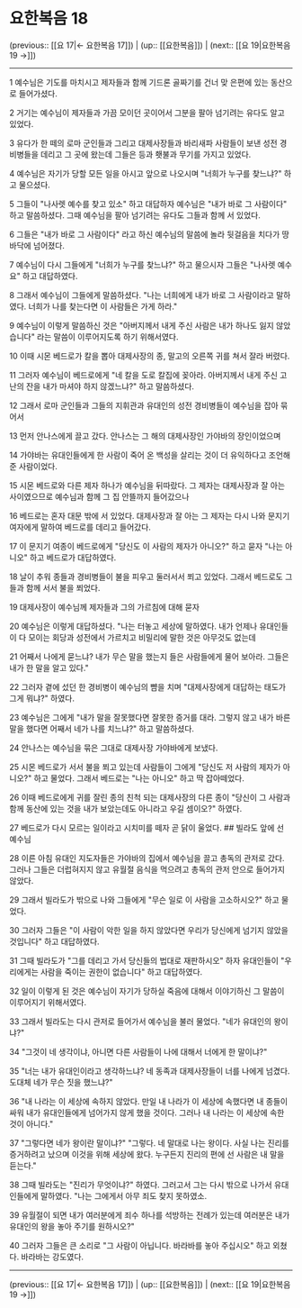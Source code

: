 # 요한복음 18

(previous:: [[요 17|← 요한복음 17]]) | (up:: [[요한복음]]) | (next:: [[요 19|요한복음 19 →]])

***




1 
예수님은 기도를 마치시고 제자들과 함께 기드론 골짜기를 건너 맞 은편에 있는 동산으로 들어가셨다. 



2 
거기는 예수님이 제자들과 가끔 모이던 곳이어서 그분을 팔아 넘기려는 유다도 알고 있었다. 



3 
유다가 한 떼의 로마 군인들과 그리고 대제사장들과 바리새파 사람들이 보낸 성전 경비병들을 데리고 그 곳에 왔는데 그들은 등과 횃불과 무기를 가지고 있었다. 



4 
예수님은 자기가 당할 모든 일을 아시고 앞으로 나오시며 "너희가 누구를 찾느냐?" 하고 물으셨다. 



5 
그들이 "나사렛 예수를 찾고 있소" 하고 대답하자 예수님은 "내가 바로 그 사람이다" 하고 말씀하셨다. 그때 예수님을 팔아 넘기려는 유다도 그들과 함께 서 있었다. 



6 
그들은 "내가 바로 그 사람이다" 라고 하신 예수님의 말씀에 놀라 뒷걸음을 치다가 땅바닥에 넘어졌다. 



7 
예수님이 다시 그들에게 "너희가 누구를 찾느냐?" 하고 물으시자 그들은 "나사렛 예수요" 하고 대답하였다. 



8 
그래서 예수님이 그들에게 말씀하셨다. "나는 너희에게 내가 바로 그 사람이라고 말하였다. 너희가 나를 찾는다면 이 사람들은 가게 하라." 



9 
예수님이 이렇게 말씀하신 것은 "아버지께서 내게 주신 사람은 내가 하나도 잃지 않았습니다" 라는 말씀이 이루어지도록 하기 위해서였다. 



10 
이때 시몬 베드로가 칼을 뽑아 대제사장의 종, 말고의 오른쪽 귀를 쳐서 잘라 버렸다. 



11 
그러자 예수님이 베드로에게 "네 칼을 도로 칼집에 꽂아라. 아버지께서 내게 주신 고난의 잔을 내가 마셔야 하지 않겠느냐?" 하고 말씀하셨다. 



12 
그래서 로마 군인들과 그들의 지휘관과 유대인의 성전 경비병들이 예수님을 잡아 묶어서 



13 
먼저 안나스에게 끌고 갔다. 안나스는 그 해의 대제사장인 가야바의 장인이었으며 



14 
가야바는 유대인들에게 한 사람이 죽어 온 백성을 살리는 것이 더 유익하다고 조언해 준 사람이었다. 



15 
시몬 베드로와 다른 제자 하나가 예수님을 뒤따랐다. 그 제자는 대제사장과 잘 아는 사이였으므로 예수님과 함께 그 집 안뜰까지 들어갔으나 



16 
베드로는 혼자 대문 밖에 서 있었다. 대제사장과 잘 아는 그 제자는 다시 나와 문지기 여자에게 말하여 베드로를 데리고 들어갔다. 



17 
이 문지기 여종이 베드로에게 "당신도 이 사람의 제자가 아니오?" 하고 묻자 "나는 아니오" 하고 베드로가 대답하였다. 



18 
날이 추워 종들과 경비병들이 불을 피우고 둘러서서 쬐고 있었다. 그래서 베드로도 그들과 함께 서서 불을 쬐었다. 



19 
대제사장이 예수님께 제자들과 그의 가르침에 대해 묻자 



20 
예수님은 이렇게 대답하셨다. "나는 터놓고 세상에 말하였다. 내가 언제나 유대인들이 다 모이는 회당과 성전에서 가르치고 비밀리에 말한 것은 아무것도 없는데 



21 
어째서 나에게 묻느냐? 내가 무슨 말을 했는지 들은 사람들에게 물어 보아라. 그들은 내가 한 말을 알고 있다." 



22 
그러자 곁에 섰던 한 경비병이 예수님의 뺨을 치며 "대제사장에게 대답하는 태도가 그게 뭐냐?" 하였다. 



23 
예수님은 그에게 "내가 말을 잘못했다면 잘못한 증거를 대라. 그렇지 않고 내가 바른 말을 했다면 어째서 네가 나를 치느냐?" 하고 말씀하셨다. 



24 
안나스는 예수님을 묶은 그대로 대제사장 가야바에게 보냈다. 



25 
시몬 베드로가 서서 불을 쬐고 있는데 사람들이 그에게 "당신도 저 사람의 제자가 아니오?" 하고 물었다. 그래서 베드로는 "나는 아니오" 하고 딱 잡아떼었다. 



26 
이때 베드로에게 귀를 잘린 종의 친척 되는 대제사장의 다른 종이 "당신이 그 사람과 함께 동산에 있는 것을 내가 보았는데도 아니라고 우길 셈이오?" 하였다. 



27 
베드로가 다시 모르는 일이라고 시치미를 떼자 곧 닭이 울었다. ## 빌라도 앞에 선 예수님 



28 
이른 아침 유대인 지도자들은 가야바의 집에서 예수님을 끌고 총독의 관저로 갔다. 그러나 그들은 더럽혀지지 않고 유월절 음식을 먹으려고 총독의 관저 안으로 들어가지 않았다. 



29 
그래서 빌라도가 밖으로 나와 그들에게 "무슨 일로 이 사람을 고소하시오?" 하고 물었다. 



30 
그러자 그들은 "이 사람이 악한 일을 하지 않았다면 우리가 당신에게 넘기지 않았을 것입니다" 하고 대답하였다. 



31 
그때 빌라도가 "그를 데리고 가서 당신들의 법대로 재판하시오" 하자 유대인들이 "우리에게는 사람을 죽이는 권한이 없습니다" 하고 대답하였다. 



32 
일이 이렇게 된 것은 예수님이 자기가 당하실 죽음에 대해서 이야기하신 그 말씀이 이루어지기 위해서였다. 



33 
그래서 빌라도는 다시 관저로 들어가서 예수님을 불러 물었다. "네가 유대인의 왕이냐?" 



34 
"그것이 네 생각이냐, 아니면 다른 사람들이 나에 대해서 너에게 한 말이냐?" 



35 
"너는 내가 유대인이라고 생각하느냐? 네 동족과 대제사장들이 너를 나에게 넘겼다. 도대체 네가 무슨 짓을 했느냐?" 



36 
"내 나라는 이 세상에 속하지 않았다. 만일 내 나라가 이 세상에 속했다면 내 종들이 싸워 내가 유대인들에게 넘어가지 않게 했을 것이다. 그러나 내 나라는 이 세상에 속한 것이 아니다." 



37 
"그렇다면 네가 왕이란 말이냐?" "그렇다. 네 말대로 나는 왕이다. 사실 나는 진리를 증거하려고 났으며 이것을 위해 세상에 왔다. 누구든지 진리의 편에 선 사람은 내 말을 듣는다." 



38 
그때 빌라도는 "진리가 무엇이냐?" 하였다. 그러고서 그는 다시 밖으로 나가서 유대인들에게 말하였다. "나는 그에게서 아무 죄도 찾지 못하였소. 



39 
유월절이 되면 내가 여러분에게 죄수 하나를 석방하는 전례가 있는데 여러분은 내가 유대인의 왕을 놓아 주기를 원하시오?" 



40 
그러자 그들은 큰 소리로 "그 사람이 아닙니다. 바라바를 놓아 주십시오" 하고 외쳤다. 바라바는 강도였다.

***

(previous:: [[요 17|← 요한복음 17]]) | (up:: [[요한복음]]) | (next:: [[요 19|요한복음 19 →]])
